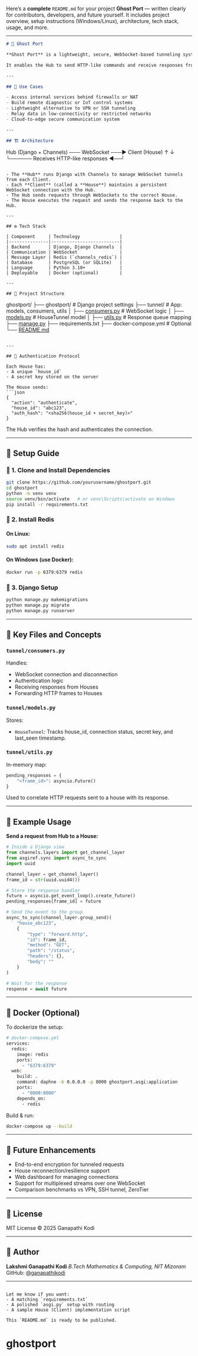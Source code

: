 Here’s a **complete** `README.md` for your project **Ghost Port** — written clearly for contributors, developers, and future yourself. It includes project overview, setup instructions (Windows/Linux), architecture, tech stack, usage, and more.


---

```markdown
# 👻 Ghost Port

**Ghost Port** is a lightweight, secure, WebSocket-based tunneling system that connects a central **Hub** to remote **Clients (Houses)** across firewalls, CGNATs, or private networks.

It enables the Hub to send HTTP-like commands and receive responses from any connected House as if it were a local API.

---

## 🔧 Use Cases

- Access internal services behind firewalls or NAT
- Build remote diagnostic or IoT control systems
- Lightweight alternative to VPN or SSH tunneling
- Relay data in low-connectivity or restricted networks
- Cloud-to-edge secure communication system

---

## 🏗️ Architecture
```

Hub (Django + Channels) ─── WebSocket ───▶ Client (House)
↑                                        ↓
└────── Receives HTTP-like responses ◀──┘

```

- The **Hub** runs Django with Channels to manage WebSocket tunnels from each Client.
- Each **Client** (called a **House**) maintains a persistent WebSocket connection with the Hub.
- The Hub sends requests through WebSockets to the correct House.
- The House executes the request and sends the response back to the Hub.

---

## ⚙️ Tech Stack

| Component     | Technology               |
|---------------|--------------------------|
| Backend       | Django, Django Channels  |
| Communication | WebSocket                |
| Message Layer | Redis (`channels_redis`) |
| Database      | PostgreSQL (or SQLite)   |
| Language      | Python 3.10+             |
| Deployable    | Docker (optional)        |

---

## 📂 Project Structure
```

ghostport/
├── ghostport/              # Django project settings
├── tunnel/                 # App: models, consumers, utils
│   ├── [consumers.py](http://consumers.py)        # WebSocket logic
│   ├── [models.py](http://models.py)           # HouseTunnel model
│   ├── [utils.py](http://utils.py)            # Response queue mapping
├── [manage.py](http://manage.py)
├── requirements.txt
├── docker-compose.yml     # Optional
└── [README.md](http://README.md)

```

---

## 🔐 Authentication Protocol

Each House has:
- A unique `house_id`
- A secret key stored on the server

The House sends:
```json
{
  "action": "authenticate",
  "house_id": "abc123",
  "auth_hash": "<sha256(house_id + secret_key)>"
}
```

The Hub verifies the hash and authenticates the connection.


---

## 🚀 Setup Guide

### 🔹 1. Clone and Install Dependencies

```bash
git clone https://github.com/yourusername/ghostport.git
cd ghostport
python -m venv venv
source venv/bin/activate   # or venv\Scripts\activate on Windows
pip install -r requirements.txt
```

### 🔹 2. Install Redis

#### On Linux:

```bash
sudo apt install redis
```

#### On Windows (use Docker):

```bash
docker run -p 6379:6379 redis
```

### 🔹 3. Django Setup

```bash
python manage.py makemigrations
python manage.py migrate
python manage.py runserver
```


---

## 🧠 Key Files and Concepts

### `tunnel/consumers.py`

Handles:

* WebSocket connection and disconnection
* Authentication logic
* Receiving responses from Houses
* Forwarding HTTP frames to Houses

### `tunnel/models.py`

Stores:

* `HouseTunnel`: Tracks house_id, connection status, secret key, and last_seen timestamp.

### `tunnel/utils.py`

In-memory map:

```python
pending_responses = {
    "<frame_id>": asyncio.Future()
}
```

Used to correlate HTTP requests sent to a house with its response.


---

## 🧪 Example Usage

**Send a request from Hub to a House:**

```python
# Inside a Django view
from channels.layers import get_channel_layer
from asgiref.sync import async_to_sync
import uuid

channel_layer = get_channel_layer()
frame_id = str(uuid.uuid4())

# Store the response handler
future = asyncio.get_event_loop().create_future()
pending_responses[frame_id] = future

# Send the event to the group
async_to_sync(channel_layer.group_send)(
    "house_abc123",
    {
        "type": "forward.http",
        "id": frame_id,
        "method": "GET",
        "path": "/status",
        "headers": {},
        "body": ""
    }
)

# Wait for the response
response = await future
```


---

## 🐳 Docker (Optional)

To dockerize the setup:

```bash
# docker-compose.yml
services:
  redis:
    image: redis
    ports:
      - "6379:6379"
  web:
    build: .
    command: daphne -b 0.0.0.0 -p 8000 ghostport.asgi:application
    ports:
      - "8000:8000"
    depends_on:
      - redis
```

Build & run:

```bash
docker-compose up --build
```


---

## 🔮 Future Enhancements

* End-to-end encryption for tunneled requests
* House reconnection/resilience support
* Web dashboard for managing connections
* Support for multiplexed streams over one WebSocket
* Comparison benchmarks vs VPN, SSH tunnel, ZeroTier


---

## 📄 License

MIT License © 2025 Ganapathi Kodi


---

## 👤 Author

**Lakshmi Ganapathi Kodi**
*B.Tech Mathematics & Computing, NIT Mizoram*
GitHub: [@ganapathikodi](https://github.com/ganapathikodi)


---

```

Let me know if you want:
- A matching `requirements.txt`
- A polished `asgi.py` setup with routing
- A sample House (Client) implementation script

This `README.md` is ready to be published.
```


# ghostport
